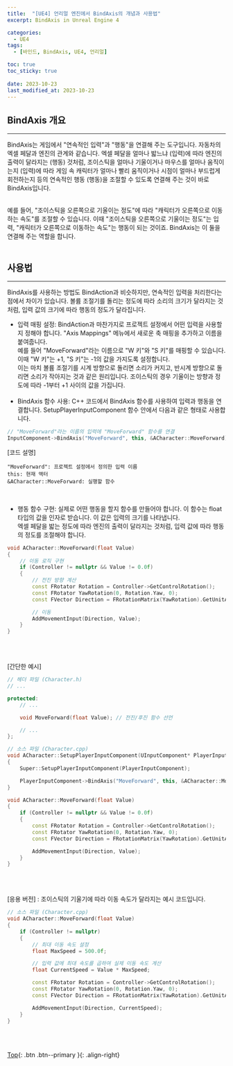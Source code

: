 ```yaml
---
title:  "[UE4] 언리얼 엔진에서 BindAxis의 개념과 사용법"
excerpt: BindAxis in Unreal Engine 4

categories:
  - UE4
tags:
  - [바인드, BindAxis, UE4, 언리얼]

toc: true
toc_sticky: true
 
date: 2023-10-23
last_modified_at: 2023-10-23
---
```


## BindAxis 개요
---
BindAxis는 게임에서 "연속적인 입력"과 "행동"을 연결해 주는 도구입니다. 자동차의 엑셀 페달과 엔진의 관계와 같습니다. 엑셀 페달을 얼마나 밟느냐 (입력)에 따라 엔진의 출력이 달라지는 (행동) 것처럼, 조이스틱을 얼마나 기울이거나 마우스를 얼마나 움직이는지 (입력)에 따라 게임 속 캐릭터가 얼마나 빨리 움직이거나 시점이 얼마나 부드럽게 회전하는지 등의 연속적인 행동 (행동)을 조절할 수 있도록 연결해 주는 것이 바로 BindAxis입니다.<br><br>

예를 들어, "조이스틱을 오른쪽으로 기울이는 정도"에 따라 "캐릭터가 오른쪽으로 이동하는 속도"를 조절할 수 있습니다. 이때 "조이스틱을 오른쪽으로 기울이는 정도"는 입력, "캐릭터가 오른쪽으로 이동하는 속도"는 행동이 되는 것이죠. BindAxis는 이 둘을 연결해 주는 역할을 합니다.
<br><br>

## 사용법
---
BindAxis를 사용하는 방법도 BindAction과 비슷하지만, 연속적인 입력을 처리한다는 점에서 차이가 있습니다. 볼륨 조절기를 돌리는 정도에 따라 소리의 크기가 달라지는 것처럼, 입력 값의 크기에 따라 행동의 정도가 달라집니다.

* 입력 매핑 설정: BindAction과 마찬가지로 프로젝트 설정에서 어떤 입력을 사용할지 정해야 합니다. "Axis Mappings" 메뉴에서 새로운 축 매핑을 추가하고 이름을 붙여줍니다. <br>예를 들어 "MoveForward"라는 이름으로 "W 키"와 "S 키"를 매핑할 수 있습니다. 이때 "W 키"는 +1, "S 키"는 -1의 값을 가지도록 설정합니다. <br>이는 마치 볼륨 조절기를 시계 방향으로 돌리면 소리가 커지고, 반시계 방향으로 돌리면 소리가 작아지는 것과 같은 원리입니다. 조이스틱의 경우 기울이는 방향과 정도에 따라 -1부터 +1 사이의 값을 가집니다.<br><br>
* BindAxis 함수 사용: C++ 코드에서 BindAxis 함수를 사용하여 입력과 행동을 연결합니다. SetupPlayerInputComponent 함수 안에서 다음과 같은 형태로 사용합니다.

```C++
// "MoveForward"라는 이름의 입력에 "MoveForward" 함수를 연결
InputComponent->BindAxis("MoveForward", this, &ACharacter::MoveForward);
```
[코드 설명]
```
"MoveForward": 프로젝트 설정에서 정의한 입력 이름
this: 현재 액터
&ACharacter::MoveForward: 실행할 함수
```
<br>

* 행동 함수 구현: 실제로 어떤 행동을 할지 함수를 만들어야 합니다. 이 함수는 float 타입의 값을 인자로 받습니다. 이 값은 입력의 크기를 나타냅니다. <br>엑셀 페달을 밟는 정도에 따라 엔진의 출력이 달라지는 것처럼, 입력 값에 따라 행동의 정도를 조절해야 합니다.

```C++
void ACharacter::MoveForward(float Value)
{
    // 이동 로직 구현
    if (Controller != nullptr && Value != 0.0f)
    {
        // 전진 방향 계산
        const FRotator Rotation = Controller->GetControlRotation();
        const FRotator YawRotation(0, Rotation.Yaw, 0);
        const FVector Direction = FRotationMatrix(YawRotation).GetUnitAxis(EAxis::X);

        // 이동
        AddMovementInput(Direction, Value);
    }
}
```
<br><br>

[간단한 예시]
```C++
// 헤더 파일 (Character.h)
// ...

protected:
    // ...

    void MoveForward(float Value); // 전진/후진 함수 선언

    // ...
};

// 소스 파일 (Character.cpp)
void ACharacter::SetupPlayerInputComponent(UInputComponent* PlayerInputComponent)
{
    Super::SetupPlayerInputComponent(PlayerInputComponent);

    PlayerInputComponent->BindAxis("MoveForward", this, &ACharacter::MoveForward);
}

void ACharacter::MoveForward(float Value)
{
    if (Controller != nullptr && Value != 0.0f)
    {
        const FRotator Rotation = Controller->GetControlRotation();
        const FRotator YawRotation(0, Rotation.Yaw, 0);
        const FVector Direction = FRotationMatrix(YawRotation).GetUnitAxis(EAxis::X);

        AddMovementInput(Direction, Value);
    }
}
```
<br><br>

[응용 버전] : 조이스틱의 기울기에 따라 이동 속도가 달라지는 예시 코드입니다.

```c++
// 소스 파일 (Character.cpp)
void ACharacter::MoveForward(float Value)
{
    if (Controller != nullptr)
    {
        // 최대 이동 속도 설정
        float MaxSpeed = 500.0f;

        // 입력 값에 최대 속도를 곱하여 실제 이동 속도 계산
        float CurrentSpeed = Value * MaxSpeed;

        const FRotator Rotation = Controller->GetControlRotation();
        const FRotator YawRotation(0, Rotation.Yaw, 0);
        const FVector Direction = FRotationMatrix(YawRotation).GetUnitAxis(EAxis::X);

        AddMovementInput(Direction, CurrentSpeed);
    }
}
```

<br><br>

[Top](#){: .btn .btn--primary }{: .align-right}